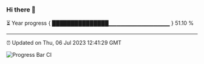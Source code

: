### Hi there 👋

⏳ Year progress { ███████████████▁▁▁▁▁▁▁▁▁▁▁▁▁▁▁ } 51.10 %

---

⏰ Updated on Thu, 06 Jul 2023 12:41:29 GMT

![Progress Bar CI](https://github.com/ZhaoGui/ZhaoGui/workflows/Progress%20Bar%20CI/badge.svg)

